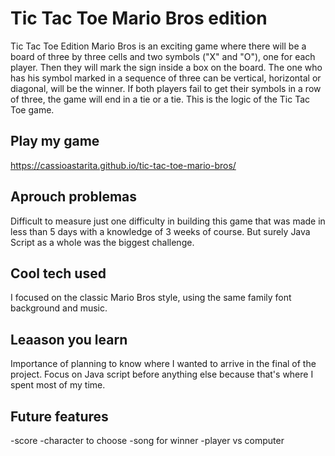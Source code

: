 # Tic Tac Toe Mario Bros edition
Tic Tac Toe Edition Mario Bros is an exciting game where there will be a board of three by three cells and two symbols ("X" and "O"), one for each player. Then they will mark the sign inside a box on the board. The one who has his symbol marked in a sequence of three can be vertical, horizontal or diagonal, will be the winner. If both players fail to get their symbols in a row of three, the game will end in a tie or a tie. This is the logic of the Tic Tac Toe game.

## Play my game
https://cassioastarita.github.io/tic-tac-toe-mario-bros/


## Aprouch problemas
Difficult to measure just one difficulty in building this game that was made in less than 5 days with a knowledge of 3 weeks of course. But surely Java Script as a whole was the biggest challenge.


## Cool tech used
I focused on the classic Mario Bros style, using the same family font background and music.


## Leaason you learn
Importance of planning to know where I wanted to arrive in the final of the project. Focus on Java script before anything else because that's where I spent most of my time.


## Future features
-score
-character to choose
-song for winner
-player vs computer

